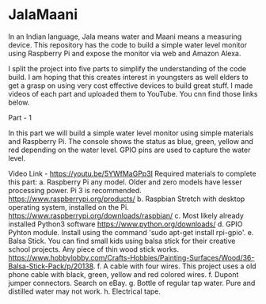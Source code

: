 # JalaMaani
In an Indian language, Jala means water and Maani means a measuring device. This repository has the code to build a simple water level monitor using Raspberry Pi and expose the monitor via web and Amazon Alexa.

I split the project into five parts to simplify the understanding of the code build. I am hoping that this creates interest in youngsters as well elders to get a grasp on using very cost effective devices to build great stuff. I made videos of each part and uploaded them to YouTube. You cnn find those links below.

Part - 1

In this part we will build a simple water level monitor using simple materials and Raspberry Pi. The console shows the status as blue, green, yellow and red depending on the water level. GPIO pins are used to capture the water level.

Video Link - https://youtu.be/5YWfMaGPp3I
Required materials to complete this part:
  a. Raspberry Pi any model. Older and zero models have lesser processing power. Pi 3 is recommended. https://www.raspberrypi.org/products/
  b. Raspbian Stretch with desktop operating system, installed on the Pi. https://www.raspberrypi.org/downloads/raspbian/
  c. Most likely already installed Python3 software https://www.python.org/downloads/
  d. GPIO Pyhton module. Install using the command 'sudo apt-get install rpi-gpio'.
  e. Balsa Stick. You can find small kids using balsa stick for their creative school projects. Any piece of thin wood stick works. https://www.hobbylobby.com/Crafts-Hobbies/Painting-Surfaces/Wood/36-Balsa-Stick-Pack/p/20138. 
  f. A cable with four wires. This project uses a old phone cable with black, green, yellow and red colored wires.
  f. Dupont jumper connectors. Search on eBay. 
  g. Bottle of regular tap water. Pure and distilled water may not work.
  h. Electrical tape.
